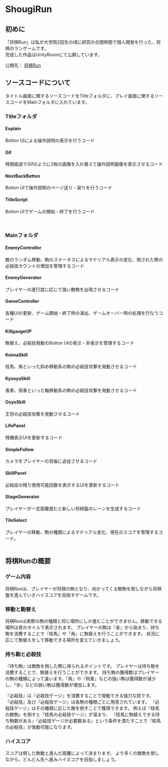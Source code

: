 # ShougiRun
## 初めに
「将棋Run」は私が大学院2回生の頃に研究の合間時間で個人開発を行った、将棋のランゲームです。<br>
完成した作品はUnityRoomにて公開しています。<br>

公開先：
[将棋Run](https://unityroom.com/games/202302240919)

## ソースコードについて
タイトル画面に関するソースコードをTitleフォルダに、プレイ画面に関するソースコードをMainフォルダに入れています。<br>

### Titleフォルダ
#### Explain
Botton UIによる操作説明の表示を行うコード

#### Gif
時間経過でGifのように2枚の画像を入れ替えて操作説明画像を表示させるコード

#### NextBackBotton
Botton UIで操作説明のページ送り・戻りを行うコード

#### TitleScript
Botton UIでゲームの開始・終了を行うコード

<br>

### Mainフォルダ
#### EnemyController
敵のランダム移動、駒のステータスによるマテリアル表示の変化、倒された際の必殺技カウントの増加を管理するコード

#### EnemyGenerator
プレイヤーの進行度に応じて強い敵駒を出現させるコード

#### GameController
各種UIの更新、ゲーム開始・終了時の演出、ゲームオーバー時の処理を行なうコード

#### KillgaugeUP
駒替え、必殺技発動のBotton UIの表示・非表示を管理するコード

#### KeimaSkill
桂馬、角といった斜め移動系の駒の必殺技攻撃を発動させるコード

#### KyosyaSkill
香車、飛車といった軸移動系の駒の必殺技攻撃を発動させるコード

#### OsyoSkill
王将の必殺技攻撃を発動させるコード

#### LifePanel
残機表示UIを更新するコード

#### SimpleFollow
カメラをプレイヤーの背後に追従させるコード

#### SkillPanel
必殺技の残り使用可能回数を表示するUIを更新するコード

#### StageGenerator
プレイヤーが一定距離進むと新しい将棋盤のレーンを生成するコード

#### TileSelect
プレイヤーの移動、駒の種類によるマテリアル変化、現在のスコアを管理するコード。
<br>
<br>

## 将棋Runの概要
### ゲーム内容
将棋Runは、プレイヤーが将棋の駒となり、向かってくる敵駒を倒しながら将棋盤を進んでいきハイスコアを目指すゲームです。

### 移動と駒替え
将棋Runは実際の駒の種類と同じ場所にしか進むことができません。移動できる場所は青のタイルで表示されます。
プレイヤーの駒は『金』から始まり、持ち駒を消費することで『桂馬』や『角』に駒替えを行うことができます。
状況に応じて駒替えをして移動できる場所を変えていきましょう。

### 持ち駒と必殺技
『持ち駒』は敵駒を倒した際に得られるポイントです。
プレイヤーは持ち駒を消費することで、駒替えを行うことができます。
持ち駒の獲得数はプレイヤーの駒の種類によって違います。『角』や『飛車』などの強い駒は獲得数が減少し、『歩』などの弱い駒は獲得数が増加します。

『必殺技』は『必殺技ゲージ』を消費することで発動できる強力な技です。
『必殺技』及び『必殺技ゲージ』は各駒の種類ごとに用意されています。
『必殺技ゲージ』はその種類に応じた敵を倒すことで獲得できます。
例えば『桂馬の敵駒』を倒すと『桂馬の必殺技ゲージ』が溜まり、
『桂馬に駒替えできる持ち駒数がある』『必殺技ゲージが必要数ある』という条件を満たすことで『桂馬の必殺技』が発動可能になります。

### ハイスコア
スコアは倒した駒数と進んだ距離によって決まります。
より多くの敵駒を倒しながら、どんどん先へ進みハイスコアを目指しましょう。

